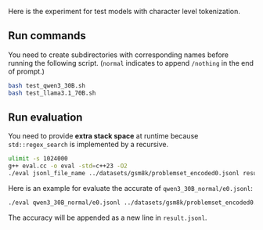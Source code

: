 Here is the experiment for test models with character level tokenization.

## Run commands

You need to create subdirectories with corresponding names before running the following script.
(`normal` indicates to append `/nothing` in the end of prompt.)

```bash
bash test_qwen3_30B.sh
bash test_llama3.1_70B.sh
```

## Run evaluation

You need to provide **extra stack space** at runtime because `std::regex_search` is implemented by a recursive.

```bash
ulimit -s 1024000
g++ eval.cc -o eval -std=c++23 -O2
./eval jsonl_file_name ../datasets/gsm8k/problemset_encoded0.jsonl result.jsonl
```

Here is an example for evaluate the accurate of `qwen3_30B_normal/e0.jsonl`:

```bash
./eval qwen3_30B_normal/e0.jsonl ../datasets/gsm8k/problemset_encoded0.jsonl result.jsonl
```

The accuracy will be appended as a new line in `result.jsonl`.